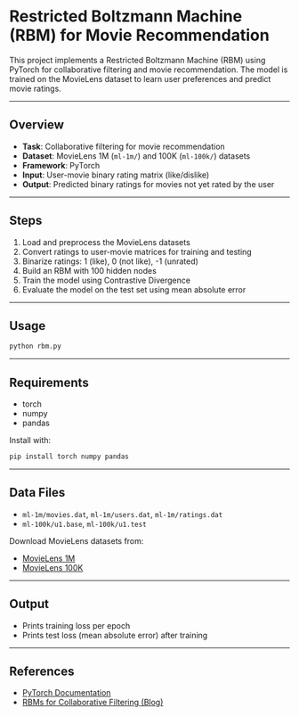 # Restricted Boltzmann Machine (RBM) for Movie Recommendation

This project implements a Restricted Boltzmann Machine (RBM) using PyTorch for collaborative filtering and movie recommendation. The model is trained on the MovieLens dataset to learn user preferences and predict movie ratings.

---

## Overview

- **Task**: Collaborative filtering for movie recommendation
- **Dataset**: MovieLens 1M (`ml-1m/`) and 100K (`ml-100k/`) datasets
- **Framework**: PyTorch
- **Input**: User-movie binary rating matrix (like/dislike)
- **Output**: Predicted binary ratings for movies not yet rated by the user

---

## Steps

1. Load and preprocess the MovieLens datasets
2. Convert ratings to user-movie matrices for training and testing
3. Binarize ratings: 1 (like), 0 (not like), -1 (unrated)
4. Build an RBM with 100 hidden nodes
5. Train the model using Contrastive Divergence
6. Evaluate the model on the test set using mean absolute error

---

## Usage

```bash
python rbm.py
```

---

## Requirements

- torch
- numpy
- pandas

Install with:

```bash
pip install torch numpy pandas
```

---

## Data Files

- `ml-1m/movies.dat`, `ml-1m/users.dat`, `ml-1m/ratings.dat`
- `ml-100k/u1.base`, `ml-100k/u1.test`

Download MovieLens datasets from:

- [MovieLens 1M](https://grouplens.org/datasets/movielens/1m/)
- [MovieLens 100K](https://grouplens.org/datasets/movielens/100k/)

---

## Output

- Prints training loss per epoch
- Prints test loss (mean absolute error) after training

---

## References

- [PyTorch Documentation](https://pytorch.org/)
- [RBMs for Collaborative Filtering (Blog)](https://www.datacamp.com/tutorial/recommender-systems-python)
